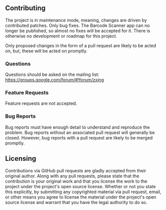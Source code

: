 ## Contributing

The project is in maintenance mode, meaning, changes are driven by contributed patches.
Only bug fixes. The Barcode Scanner app can
no longer be published, so almost no fixes will be accepted for it.
There is otherwise no development or roadmap for this project.

Only proposed changes in the form of a pull request are likely to be acted on, but,
these will be acted on promptly.

### Questions

Questions should be asked on the mailing list:
https://groups.google.com/forum/#!forum/zxing

### Feature Requests

Feature requests are not accepted.

### Bug Reports

Bug reports must have enough detail to understand and reproduce the problem. 
Bug reports without an associated pull request will generally be closed. 
However, bug reports with a pull request are likely to be merged promptly.

## Licensing

Contributions via GitHub pull requests are gladly accepted from their original author.
Along with any pull requests, please state that the contribution is your original work and
that you license the work to the project under the project's open source license.
Whether or not you state this explicitly, by submitting any copyrighted material via
pull request, email, or other means you agree to license the material under the project's
open source license and warrant that you have the legal authority to do so.
